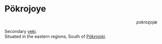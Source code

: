 
# Pökrojoye

<div align="right"><i>pɔkroʐojæ</i></div>

Secondary [yeki](../Kivümi%20Language/Kivümi%20Dictionary/yeki.md).  
Situated in the eastern regions, South of [Pökrojoki](Pökrojoki.md).  